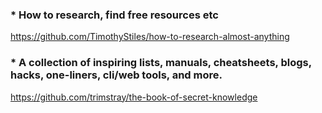 
### * How to research, find free resources etc
https://github.com/TimothyStiles/how-to-research-almost-anything

### * A collection of inspiring lists, manuals, cheatsheets, blogs, hacks, one-liners, cli/web tools, and more.
https://github.com/trimstray/the-book-of-secret-knowledge
